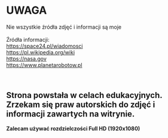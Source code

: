 # UWAGA
Nie wszystkie źródła zdjęć i informacji są moje <br><br>
Źródła informacji: <br>
https://space24.pl/wiadomosci <br>
https://pl.wikipedia.org/wiki <br>
https://nasa.gov <br>
https://www.planetarobotow.pl<br>

<br>

## <b>Strona powstała w celach edukacyjnych. Zrzekam się praw autorskich do zdjęć i informacji zawartych na witrynie.<br>
Zalecam używać rozdzielczości Full HD (1920x1080)